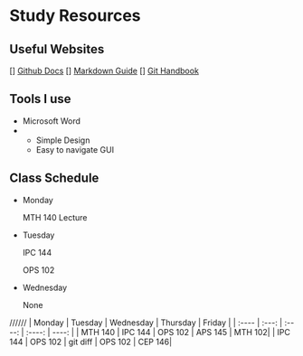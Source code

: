 # Study Resources
## Useful Websites
[] [Github Docs](https://docs.github.com/)
[] [Markdown Guide](https://www.markdownguide.org/)
[] [Git Handbook](https://guides.github.com/introduction/git-handbook/)
## Tools I use
- Microsoft Word
- - Simple Design
  - Easy to navigate GUI
## Class Schedule
<ul>
  <li>
    <p>Monday</p>
    <p>MTH 140 Lecture</p>
  </li>
</ul>

<ul>
  <li>
    <p>Tuesday</p>
    <p>IPC 144</p>
    <p>OPS 102</p>
  </li>
</ul>

<ul>
  <li>
    <p>Wednesday</p>
    <p>None</p>
  </li>
</ul>

//////
| Monday       |   Tuesday   |  Wednesday    | Thursday  | Friday |
| :----        |    :---:    |    :----:     |  :----:   |  ----: |
| MTH 140      | IPC 144     | OPS 102       |  APS 145  | MTH 102|
| IPC 144      | OPS 102     | git diff      |  OPS 102  | CEP 146|
